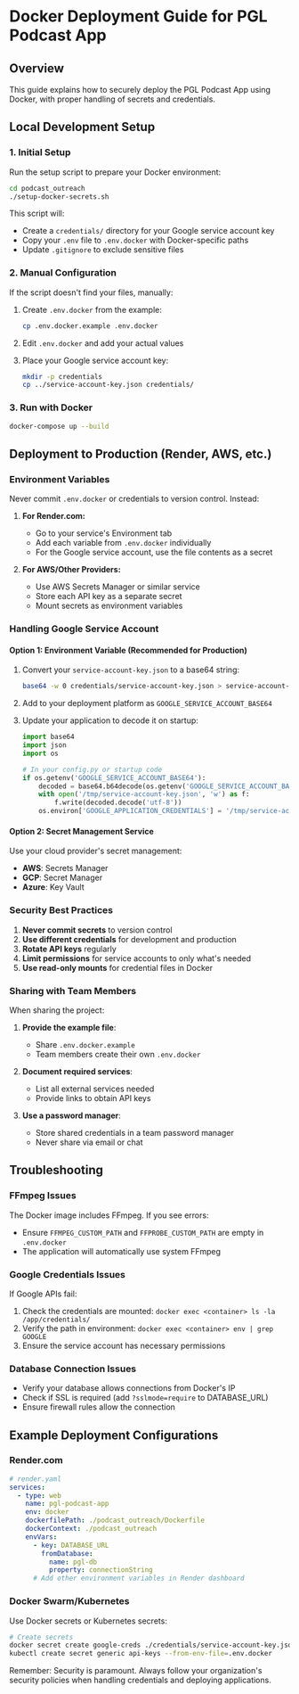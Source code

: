 # Docker Deployment Guide for PGL Podcast App

## Overview
This guide explains how to securely deploy the PGL Podcast App using Docker, with proper handling of secrets and credentials.

## Local Development Setup

### 1. Initial Setup
Run the setup script to prepare your Docker environment:
```bash
cd podcast_outreach
./setup-docker-secrets.sh
```

This script will:
- Create a `credentials/` directory for your Google service account key
- Copy your `.env` file to `.env.docker` with Docker-specific paths
- Update `.gitignore` to exclude sensitive files

### 2. Manual Configuration
If the script doesn't find your files, manually:

1. Create `.env.docker` from the example:
   ```bash
   cp .env.docker.example .env.docker
   ```

2. Edit `.env.docker` and add your actual values

3. Place your Google service account key:
   ```bash
   mkdir -p credentials
   cp ../service-account-key.json credentials/
   ```

### 3. Run with Docker
```bash
docker-compose up --build
```

## Deployment to Production (Render, AWS, etc.)

### Environment Variables
Never commit `.env.docker` or credentials to version control. Instead:

1. **For Render.com:**
   - Go to your service's Environment tab
   - Add each variable from `.env.docker` individually
   - For the Google service account, use the file contents as a secret

2. **For AWS/Other Providers:**
   - Use AWS Secrets Manager or similar service
   - Store each API key as a separate secret
   - Mount secrets as environment variables

### Handling Google Service Account

#### Option 1: Environment Variable (Recommended for Production)
1. Convert your `service-account-key.json` to a base64 string:
   ```bash
   base64 -w 0 credentials/service-account-key.json > service-account-base64.txt
   ```

2. Add to your deployment platform as `GOOGLE_SERVICE_ACCOUNT_BASE64`

3. Update your application to decode it on startup:
   ```python
   import base64
   import json
   import os
   
   # In your config.py or startup code
   if os.getenv('GOOGLE_SERVICE_ACCOUNT_BASE64'):
       decoded = base64.b64decode(os.getenv('GOOGLE_SERVICE_ACCOUNT_BASE64'))
       with open('/tmp/service-account-key.json', 'w') as f:
           f.write(decoded.decode('utf-8'))
       os.environ['GOOGLE_APPLICATION_CREDENTIALS'] = '/tmp/service-account-key.json'
   ```

#### Option 2: Secret Management Service
Use your cloud provider's secret management:
- **AWS**: Secrets Manager
- **GCP**: Secret Manager
- **Azure**: Key Vault

### Security Best Practices

1. **Never commit secrets** to version control
2. **Use different credentials** for development and production
3. **Rotate API keys** regularly
4. **Limit permissions** for service accounts to only what's needed
5. **Use read-only mounts** for credential files in Docker

### Sharing with Team Members

When sharing the project:

1. **Provide the example file**:
   - Share `.env.docker.example`
   - Team members create their own `.env.docker`

2. **Document required services**:
   - List all external services needed
   - Provide links to obtain API keys

3. **Use a password manager**:
   - Store shared credentials in a team password manager
   - Never share via email or chat

## Troubleshooting

### FFmpeg Issues
The Docker image includes FFmpeg. If you see errors:
- Ensure `FFMPEG_CUSTOM_PATH` and `FFPROBE_CUSTOM_PATH` are empty in `.env.docker`
- The application will automatically use system FFmpeg

### Google Credentials Issues
If Google APIs fail:
1. Check the credentials are mounted: `docker exec <container> ls -la /app/credentials/`
2. Verify the path in environment: `docker exec <container> env | grep GOOGLE`
3. Ensure the service account has necessary permissions

### Database Connection Issues
- Verify your database allows connections from Docker's IP
- Check if SSL is required (add `?sslmode=require` to DATABASE_URL)
- Ensure firewall rules allow the connection

## Example Deployment Configurations

### Render.com
```yaml
# render.yaml
services:
  - type: web
    name: pgl-podcast-app
    env: docker
    dockerfilePath: ./podcast_outreach/Dockerfile
    dockerContext: ./podcast_outreach
    envVars:
      - key: DATABASE_URL
        fromDatabase:
          name: pgl-db
          property: connectionString
      # Add other environment variables in Render dashboard
```

### Docker Swarm/Kubernetes
Use Docker secrets or Kubernetes secrets:
```bash
# Create secrets
docker secret create google-creds ./credentials/service-account-key.json
kubectl create secret generic api-keys --from-env-file=.env.docker
```

Remember: Security is paramount. Always follow your organization's security policies when handling credentials and deploying applications.